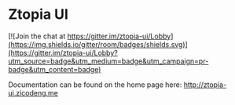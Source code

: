 # Ztopia UI

[![Join the chat at https://gitter.im/ztopia-ui/Lobby](https://img.shields.io/gitter/room/badges/shields.svg)](https://gitter.im/ztopia-ui/Lobby?utm_source=badge&utm_medium=badge&utm_campaign=pr-badge&utm_content=badge)

Documentation can be found on the home page here: http://ztopia-ui.zicodeng.me
